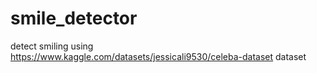 # smile_detector
detect smiling using  https://www.kaggle.com/datasets/jessicali9530/celeba-dataset dataset
